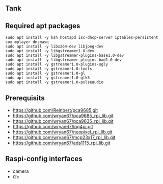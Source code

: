 Tank
----

## Required apt packages

    sudo apt install -y ksh hostapd isc-dhcp-server iptables-persistent sox mplayer dnsmasq
    sudo apt install -y libx264-dev libjpeg-dev 
    sudo apt install -y libgstreamer1.0-dev 
    sudo apt install -y libgstreamer-plugins-base1.0-dev
    sudo apt install -y libgstreamer-plugins-bad1.0-dev
    sudo apt install -y gstreamer1.0-plugins-ugly
    sudo apt install -y gstreamer1.0-tools
    sudo apt install -y gstreamer1.0-gl 
    sudo apt install -y gstreamer1.0-gtk3
    sudo apt install -y gstreamer1.0-pulseaudio
    

## Prerequisits

* https://github.com/Reinbert/pca9685.git
* https://github.com/wryan67/pca9685_rpi_lib.git
* https://github.com/wryan67/pca9635_rpi_lib.git
* https://github.com/wryan67/log4pi.git
* https://github.com/wryan67/neopixel_rpi_lib.git
* https://github.com/wryan67/mcp23x17_rpi_lib.git
* https://github.com/wryan67/ads1115_rpi_lib.git


## Raspi-config interfaces

* camera
* i2c
